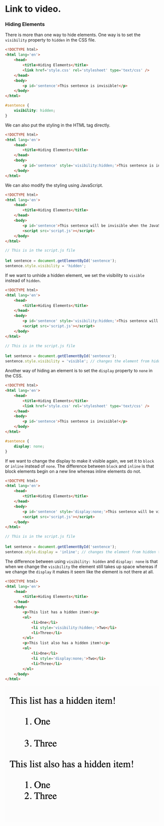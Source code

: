 # Link to video.

### Hiding Elements

There is more than one way to hide elements. One way is to set the `visibility` property to `hidden` in the CSS file.

```html
<!DOCTYPE html>
<html lang='en'>
    <head>
        <title>Hiding Elements</title>
        <link href='style.css' rel='stylesheet' type='text/css' />
    </head>
    <body>
        <p id='sentence'>This sentence is invisible!</p>
    </body>
</html>
```

```css
#sentence {
    visibility: hidden;
}
```

We can also put the styling in the HTML tag directly.

```html
<!DOCTYPE html>
<html lang='en'>
    <head>
        <title>Hiding Elements</title>
    </head>
    <body>
        <p id='sentence' style='visibility:hidden;'>This sentence is invisible!</p>
    </body>
</html>
```

We can also modify the styling using JavaScript.

```html
<!DOCTYPE html>
<html lang='en'>
    <head>
        <title>Hiding Elements</title>
    </head>
    <body>
        <p id='sentence'>This sentence will be invisible when the JavaScript runs!</p>    
        <script src='script.js'></script>
    </body>
</html>
```

```js
// This is in the script.js file

let sentence = document.getElementById('sentence');
sentence.style.visibility = 'hidden';
```

If we want to unhide a hidden element, we set the visibility to `visible` instead of `hidden`.

```html
<!DOCTYPE html>
<html lang='en'>
    <head>
        <title>Hiding Elements</title>
    </head>
    <body>
        <p id='sentence' style='visibility:hidden;'>This sentence will be visible when the JavaScript runs!</p>
        <script src='script.js'></script>
    </body>
</html>
```

```js
// This is in the script.js file

let sentence = document.getElementById('sentence');
sentence.style.visibility = 'visible'; // changes the element from hidden to visible
```

Another way of hiding an element is to set the `display` property to `none` in the CSS.

```html
<!DOCTYPE html>
<html lang='en'>
    <head>
        <title>Hiding Elements</title>
        <link href='style.css' rel='stylesheet' type='text/css' />
    </head>
    <body>
        <p id='sentence'>This sentence is invisible!</p>
    </body>
</html>
```

```css
#sentence {
    display: none;
}
```

If we want to change the display to make it visible again, we set it to `block` or `inline` instead of `none`. The difference between `block` and `inline` is that block elements begin on a new line whereas inline elements do not.

```html
<!DOCTYPE html>
<html lang='en'>
    <head>
        <title>Hiding Elements</title>
    </head>
    <body>
        <p id='sentence' style='display:none;'>This sentence will be visible when the JavaScript runs!</p>
        <script src='script.js'></script>
    </body>
</html>
```

```js
// This is in the script.js file

let sentence = document.getElementById('sentence');
sentence.style.display = 'inline'; // changes the element from hidden to visible
```

The difference between using `visibility: hidden` and `display: none` is that when we change the `visibility` the element still takes up space whereas if we change the `display` it makes it seem like the element is not there at all.

```html
<!DOCTYPE html>
<html lang='en'>
    <head>
        <title>Hiding Elements</title>
    </head>
    <body>
        <p>This list has a hidden item!</p>
        <ol>
            <li>One</li>
            <li style='visibility:hidden;'>Two</li>
            <li>Three</li>
        </ol>
        <p>This list also has a hidden item!</p>
        <ol>
            <li>One</li>
            <li style='display:none;'>Two</li>
            <li>Three</li>
        </ol>
    </body>
</html>
```

![](../../Images/html_hiding.png)
